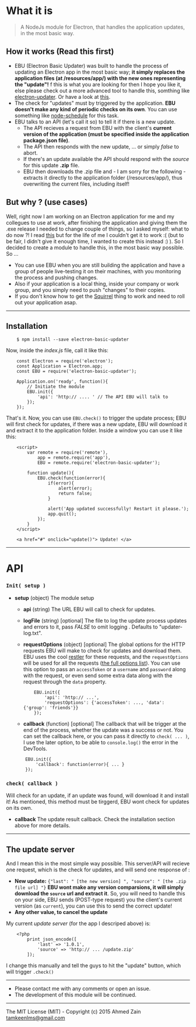 # What it is
> A NodeJs module for Electron, that handles the application updates, in the most basic way.

## How it works (Read this first)
* EBU (Electron Basic Updater) was built to handle the process of updating an Electron app in the most basic way; **it simply replaces the application files (at /resources/app/) with the new ones representing the "update"!** 
    f this is what you are looking for then I hope you like it, else please check out a more advanced tool to handle this, somthing like [electron-updater](https://www.npmjs.com/package/electron-updater). Or have a look at [this](http://electron.atom.io/docs/v0.33.0/api/auto-updater/).
* The check for "updates" must by triggered by the application. **EBU doesn't make any kind of periodic checks on its own**. You can use  something like [node-schedule](https://www.npmjs.com/package/node-schedule) for this task.
* EBU talks to an API (let's call it so) to tell it if there is a new update.
    * The API recieves a request from EBU with the client's **current version of the application (must be specified inside the application package.json file)**.
    * The API then responds with the new update, ... or simply *false* to abort.
    * If there's an update available the API should respond with the *source* for this update **.zip** file.
    * EBU then downloads the .zip file and - I am sorry for the following - extracts it directly to the application folder (/resources/app/), thus overwriting the current files, including itself!

## But why ? (use cases)
Well, right now I am working on an Electron application for me and my collegues to use at work, after finishing the application and giving them the .exe release I needed to change couple of things, so I asked myself: what to do now ?! I read [this](http://electron.atom.io/docs/v0.33.0/api/auto-updater/) but for the life of me I couldn't get it to work :( (but to be fair, I didn't give it enough time, I wanted to create this instead :) ). So I decided to create a module to handle this, in the most basic way possible. So ...
* You can use EBU when you are still building the application and have a group of people live-testing it on their machines, with you monitoring the process and pushing changes.
* Also if your application is a local thing, inside your company or work group, and you simply need to push "changes" to their copies.
* If you don't know how to get the [Squirrel](https://github.com/Squirrel) thing to work and need to roll out your application asap.


---

## Installation
```
    $ npm install --save electron-basic-updater
```
Now, inside the *index.js* file, call it like this:
```
    const Electron = require('electron');
    const Application = Electron.app;
    const EBU = require('electron-basic-updater');
    
    Application.on('ready', function(){
        // Initiate the module
        EBU.init({
            'api': 'http:// .... ' // The API EBU will talk to
        });
    });
```

That's it. Now, you can use ```EBU.check()``` to trigger the update process; EBU will first check for updates, if there was a new update, EBU will download it and extract it to the application folder. Inside a window you can use it like this:

```
    <script>
        var remote = require('remote'),
            app = remote.require('app'),
            EBU = remote.require('electron-basic-updater');
            
        function update(){
            EBU.check(function(error){
                if(error){
                    alert(error);
                    return false;
                }
                
                alert('App updated successfully! Restart it please.');
                app.quit();
            });
        }
    </script>
    
    <a href="#" onclick="update()"> Update! </a>
```

---

# API

### `Init( setup )`

* **setup** (object) The module setup
    * **api** (string) The URL EBU will call to check for updates.
    * **logFile** (string) [optional] The file to log the update process updates and errors to it, pass *FALSE* to omit logging . Defaults to "updater-log.txt".
    * **requestOptions** (object) [optional] The global options for the HTTP requests EBU will make to check for updates and download them. EBU uses the cool [restler](https://github.com/danwrong/restler) for these requests, and the `requestOptions` will be used for all the requests ([the full options list](https://github.com/danwrong/restler#options)). You can use this option to pass an `accessToken` or a `username` and `password` along with the request, or even send some extra data along with the request through the `data` property.
    
        ```
            EBU.init({
                'api': 'http:// ...',
                'requestOptions': {'accessToken': ..., 'data': {'group': 'friends'}}
            });    
        ```
    * **callback** (function) [optional] The callback that will be trigger at the end of the process, whether the update was a success or not. You can set the callback here, or you can pass it directly to `check( ... )`, I use the later option, to be able to `console.log()` the error in the DevTools.
    
    ```
        EBU.init({
            'callback': function(error){ ... }
        });
    ```

### `check( callback )`

Will check for an update, if an update was found, will download it and install it! As mentioned, this method must be tirggerd, EBU wont check for updates on its own.
* **callback** The update result callback. Check the installation section above for more details.

---

## The update server
And I mean this in the most simple way possible. This server/API will recieve one request, which is the check for updates, and will send one response of :

* **New update:** `{"last": " [the new version] ", "source": " [the .zip file url] "}` **EBU wont make any version comparsions, it will simply download the `source` url and extract it**. So, you will need to handle this on your side, EBU sends (POST-type request) you the client's current version (as `current`), you can use this to send the correct update!
* **Any other value, to cancel the update**

My current *update server* (for the app I descriped above) is:
```
    <?php
        print json_encode([
            'last' => '1.0.1',
            'source' => 'http:// ... /update.zip'
        ]);
```

I change this manually and tell the guys to hit the "update" button, which will trigger `.check()`

---

* Please contact me with any comments or open an issue.
* The development of this module will be continued.

---

The MIT License (MIT) - 
Copyright (c) 2015 Ahmed Zain tamkeenlms@gmail.com
